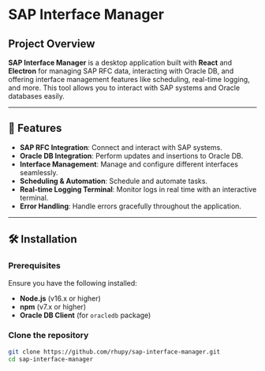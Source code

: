 # SAP Interface Manager

## Project Overview
**SAP Interface Manager** is a desktop application built with **React** and **Electron** for managing SAP RFC data, interacting with Oracle DB, and offering interface management features like scheduling, real-time logging, and more. This tool allows you to interact with SAP systems and Oracle databases easily.

---

## 🚀 Features
- **SAP RFC Integration**: Connect and interact with SAP systems.
- **Oracle DB Integration**: Perform updates and insertions to Oracle DB.
- **Interface Management**: Manage and configure different interfaces seamlessly.
- **Scheduling & Automation**: Schedule and automate tasks.
- **Real-time Logging Terminal**: Monitor logs in real time with an interactive terminal.
- **Error Handling**: Handle errors gracefully throughout the application.

---

## 🛠️ Installation

### Prerequisites

Ensure you have the following installed:

- **Node.js** (v16.x or higher)
- **npm** (v7.x or higher)
- **Oracle DB Client** (for `oracledb` package)

### Clone the repository

```bash
git clone https://github.com/rhupy/sap-interface-manager.git
cd sap-interface-manager
